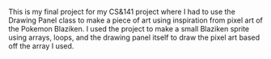 This is my final project for my CS&141 project where I had to use the Drawing Panel class to make a piece of art using inspiration from pixel art of the Pokemon Blaziken. I used the project to make a small Blaziken sprite using arrays, loops, and the drawing panel itself to draw the pixel art based off the array I used.
